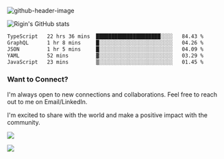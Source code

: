 
![github-header-image](https://github.com/riginoommen/riginoommen/assets/3840244/889cae65-df55-4cda-86cc-bf21bf1f2e96)

![Rigin's GitHub stats](https://github-readme-stats.vercel.app/api?username=riginoommen\&show_icons=true\&show=reviews,discussions_started,discussions_answered,prs_merged,prs_merged_percentage)


<!--START_SECTION:waka-->

```txt
TypeScript   22 hrs 36 mins  █████████████████████░░░░   84.43 %
GraphQL      1 hr 8 mins     █░░░░░░░░░░░░░░░░░░░░░░░░   04.26 %
JSON         1 hr 5 mins     █░░░░░░░░░░░░░░░░░░░░░░░░   04.09 %
YAML         52 mins         ▓░░░░░░░░░░░░░░░░░░░░░░░░   03.29 %
JavaScript   23 mins         ▒░░░░░░░░░░░░░░░░░░░░░░░░   01.45 %
```

<!--END_SECTION:waka-->

### Want to Connect?

I'm always open to new connections and collaborations. Feel free to reach out to me on Email/LinkedIn.

I'm excited to share with the world and make a positive impact with the community.

![](https://komarev.com/ghpvc/?username=riginoommen)

![](https://hit.yhype.me/github/profile?user_id=3840244)

